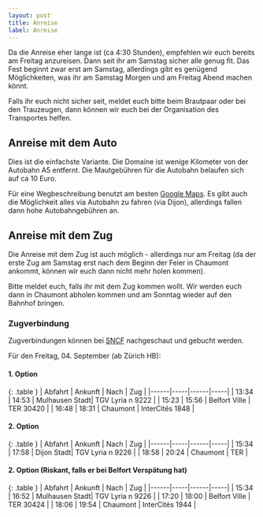 ```yaml
---
layout: post
title: Anreise
label: Anreise
---
```


Da die Anreise eher lange ist (ca 4:30 Stunden), empfehlen wir euch bereits am Freitag anzureisen. Dann seit ihr
am Samstag sicher alle genug fit. Das Fest beginnt zwar erst am Samstag, allerdings gibt es genügend Möglichkeiten,
was ihr am Samstag Morgen und am Freitag Abend machen könnt.

Falls ihr euch nicht sicher seit, meldet euch bitte beim Brautpaar oder bei den Trauzeugen, dann können wir euch
bei der Organisation des Transportes helfen.

## Anreise mit dem Auto

Dies ist die einfachste Variante. Die Domaine ist wenige Kilometer von der Autobahn A5 entfernt. Die Mautgebühren
für die Autobahn belaufen sich auf ca 10 Euro.

Für eine Wegbeschreibung benutzt am besten [Google Maps](https://www.google.ch/maps/dir/Z%C3%BCrich/Domaine+Rennepont+en+Champagne,+31+Rue+Principale,+52370+Rennepont,+Frankreich/@47.6340663,5.4805697,8z/data=!3m1!4b1!4m13!4m12!1m5!1m1!1s0x47900b9749bea219:0xe66e8df1e71fdc03!2m2!1d8.5391825!2d47.3686498!1m5!1m1!1s0x47ec59e848dce43b:0xa8a3254566510c9c!2m2!1d4.854174!2d48.149).
Es gibt auch die Möglichkeit alles via Autobahn zu fahren (via Dijon), allerdings fallen dann hohe Autobahngebühren an.

## Anreise mit dem Zug

Die Anreise mit dem Zug ist auch möglich - allerdings nur am Freitag (da der erste Zug am Samstag erst nach dem
Beginn der Feier in Chaumont ankommt, können wir euch dann nicht mehr holen kommen).

Bitte meldet euch, falls ihr mit dem Zug kommen wollt. Wir werden euch dann in Chaumont abholen kommen und am Sonntag
wieder auf den Bahnhof bringen.

### Zugverbindung

Zugverbindungen können bei [SNCF](http://de.voyages-sncf.com/de/) nachgeschaut und gebucht werden.

Für den Freitag, 04. September (ab Zürich HB):

#### 1. Option

{: .table }
| Abfahrt | Ankunft | Nach | Zug |
|------|-----|------|-----|
| 13:34 | 14:53 | Mulhausen Stadt| TGV Lyria n 9222 |
| 15:23 | 15:56 | Belfort Ville | TER 30420 |
| 16:48 | 18:31 | Chaumont | InterCités 1848 |


#### 2. Option

{: .table }
| Abfahrt | Ankunft | Nach | Zug |
|------|-----|------|-----|
| 15:34 | 17:58 | Dijon Stadt| TGV Lyria n 9226 |
| 18:58 | 20:24 | Chaumont | TER |


#### 2. Option (Riskant, falls er bei Belfort Verspätung hat)

{: .table }
| Abfahrt | Ankunft | Nach | Zug |
|------|-----|------|-----|
| 15:34 | 16:52 | Mulhausen Stadt| TGV Lyria n 9226 |
| 17:20 | 18:00 | Belfort Ville | TER 30424 |
| 18:06 | 19:54 | Chaumont | InterCités 1944 |

